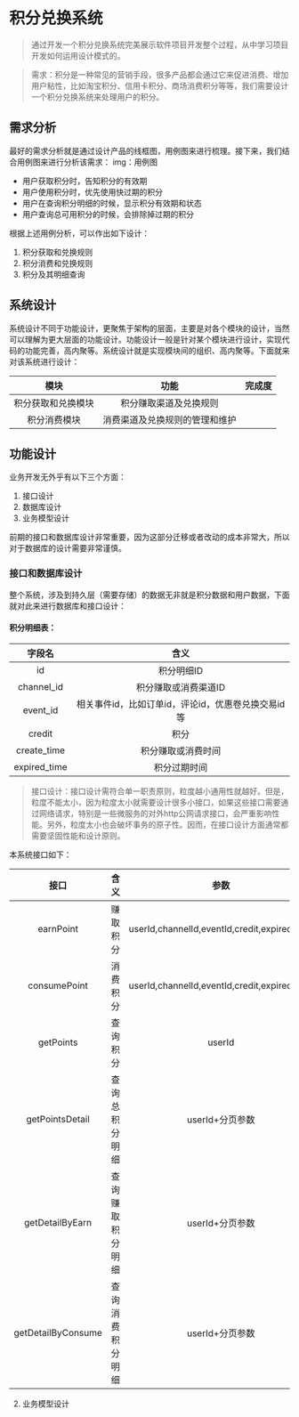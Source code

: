 # 积分兑换系统
> 通过开发一个积分兑换系统完美展示软件项目开发整个过程，从中学习项目开发如何运用设计模式的。

 > 需求：积分是一种常见的营销手段，很多产品都会通过它来促进消费、增加用户粘性，比如淘宝积分、信用卡积分、商场消费积分等等，我们需要设计一个积分兑换系统来处理用户的积分。

 ## 需求分析
 最好的需求分析就是通过设计产品的线框图，用例图来进行梳理。接下来，我们结合用例图来进行分析该需求：
 img：用例图

 * 用户获取积分时，告知积分的有效期
 * 用户使用积分时，优先使用快过期的积分
 * 用户在查询积分明细的时候，显示积分有效期和状态
 * 用户查询总可用积分的时候，会排除掉过期的积分

 根据上述用例分析，可以作出如下设计：
 1. 积分获取和兑换规则
 2. 积分消费和兑换规则
 3. 积分及其明细查询

 ## 系统设计
系统设计不同于功能设计，更聚焦于架构的层面，主要是对各个模块的设计，当然可以理解为更大层面的功能设计。功能设计一般是针对某个模块进行设计，实现代码的功能完善，高内聚等。系统设计就是实现模块间的组织、高内聚等。下面就来对该系统进行设计：

|模块|功能|完成度|
|:---:|:---:|:---:|
|积分获取和兑换模块|积分赚取渠道及兑换规则||
|积分消费模块|消费渠道及兑换规则的管理和维护||

## 功能设计
业务开发无外乎有以下三个方面：
1. 接口设计
2. 数据库设计
3. 业务模型设计

前期的接口和数据库设计非常重要，因为这部分迁移或者改动的成本非常大，所以对于数据库的设计需要非常谨慎。

### 接口和数据库设计
整个系统，涉及到持久层（需要存储）的数据无非就是积分数据和用户数据，下面就对此来进行数据库和接口设计：

#### 积分明细表：

|字段名|含义|
|:-:|:-:|
|id|积分明细ID|
|channel_id|积分赚取或消费渠道ID|
|event_id|相关事件id，比如订单id，评论id，优惠卷兑换交易id等|
|credit|积分|
|create_time|积分赚取或消费时间
|expired_time|积分过期时间


> 接口设计：接口设计需符合单一职责原则，粒度越小通用性就越好。但是，粒度不能太小，因为粒度太小就需要设计很多小接口，如果这些接口需要通过网络请求，特别是一些微服务的对外http公网请求接口，会严重影响性能。另外，粒度太小也会破坏事务的原子性。因而，在接口设计方面通常都需要坚固性能和设计原则。

本系统接口如下：

|接口|含义|参数|返回值|
|:---:|:---:|:---:|:---:|
|earnPoint|赚取积分|userId,channelId,eventId,credit,expiredTime|积分明细ID|
|consumePoint|消费积分|userId,channelId,eventId,credit,expiredTime|积分明细ID|
|getPoints|查询积分|userId|总可用积分|
|getPointsDetail|查询总积分明细|userId+分页参数|userId,channelId,eventId,credit,expiredTime|
|getDetailByEarn|查询赚取积分明细|userId+分页参数|userId,channelId,eventId,credit,expiredTime|
|getDetailByConsume|查询消费积分明细|userId+分页参数|userId,channelId,eventId,credit,expiredTime|

2. 业务模型设计

